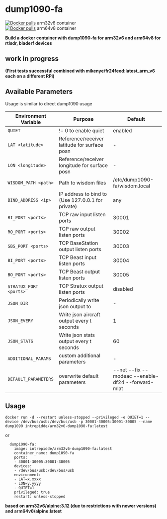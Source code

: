 # dump1090-fa

<a href="https://hub.docker.com/r/intrepidde/arm32v6-dump1090-fa"><img src="https://img.shields.io/docker/pulls/intrepidde/arm32v6-dump1090-fa.svg?style=plastic&logo=appveyor" alt="Docker pulls"/></a> arm32v6 container<br>
<a href="https://hub.docker.com/r/intrepidde/arm64v8-dump1090-fa"><img src="https://img.shields.io/docker/pulls/intrepidde/arm64v8-dump1090-fa.svg?style=plastic&logo=appveyor" alt="Docker pulls"/></a> arm64v8 container<br>

__Build a docker container with dump1090-fa for arm32v6 and arm64v8 for rtlsdr, bladerf devices__

## work in progress

__(First tests successful combined with mikenye/fr24feed:latest_arm_v6 each on a different RPi)__


## Available Parameters
Usage is similar to direct dump1090 usage

| Environment Variable | Purpose | Default |
| -------------------- | ------- | ------- |
| `QUIET` | != 0 to enable quiet | enabled |
| `LAT <latitude>` | Reference/receiver latitude for surface posn | - |
| `LON <longitude>` | Reference/receiver longitude for surface posn | - |
| `WISDOM_PATH <path>` | Path to wisdom files | /etc/dump1090-fa/wisdom.local |
| `BIND_ADDRESS <ip>` | IP address to bind to (Use 127.0.0.1 for private) | any |
| `RI_PORT <ports>` | TCP raw input listen ports | 30001 |
| `RO_PORT <ports>` | TCP raw output listen ports | 30002 |
| `SBS_PORT <ports>` | TCP BaseStation output listen ports | 30003 |
| `BI_PORT <ports>` | TCP Beast input listen ports | 30004 |
| `BO_PORT <ports>` | TCP Beast output listen ports | 30005 |
| `STRATUX_PORT <ports>` | TCP Stratux output listen ports | disabled |
| `JSON_DIR` | Periodically write json output to <dir> | - |
| `JSON_EVERY` | Write json aircraft output every t seconds | 1 |
| `JSON_STATS` | Write json stats output every t seconds | 60 |
| `ADDITIONAL_PARAMS` | custom additional parameters | - |
| `DEFAULT_PARAMETERS` | overwrite default parameters | --net --fix --modeac --enable-df24 --forward-mlat |

## Usage

```docker run -d --restart unless-stopped --privileged -e QUIET=1 --device /dev/bus/usb:/dev/bus/usb -p 30001-30005:30001-30005 --name dump1090 intrepidde/arm32v6-dump1090-fa:latest```

or

```
  dump1090-fa:
    image: intrepidde/arm32v6-dump1090-fa:latest
    container_name: dump1090-fa
    ports:
    - 30001-30005:30001-30005
    devices:
    - /dev/bus/usb:/dev/bus/usb
    environment:
    - LAT=x.xxxx
    - LON=y.yyyy
    - QUIET=1
    privileged: true
    restart: unless-stopped
```

__based on arm32v6/alpine:3.12 (due to restrictions with newer versions) and arm64v8/alpine:latest__


